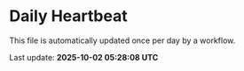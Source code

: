 # Daily Heartbeat
This file is automatically updated once per day by a workflow.

Last update: **2025-10-02 05:28:08 UTC**
